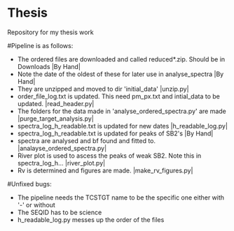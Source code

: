 # Thesis
Repository for my thesis work


#Pipeline is as follows:
- The ordered files are downloaded and called reduced*.zip. Should be in Downloads  |By Hand|
- Note the date of the oldest of these for later use in analyse_spectra             |By Hand|
- They are unzipped and moved to dir 'initial_data'                                 |unzip.py|
- order_file_log.txt is updated. This need pm_px.txt and intial_data to be updated. |read_header.py|
- The folders for the data made in 'analyse_ordered_spectra.py' are made            |purge_target_analysis.py|
- spectra_log_h_readable.txt is updated for new dates                               |h_readable_log.py|
- spectra_log_h_readable.txt is updated for peaks of SB2's                          |By Hand|
- spectra are analysed and bf found and fitted to.                                  |analayse_ordered_spectra.py|
- River plot is used to ascess the peaks of weak SB2. Note this in spectra_log_h... |river_plot.py|
- Rv is determined and figures are made.                                            |make_rv_figures.py|



#Unfixed bugs:
 - The pipeline needs the TCSTGT name to be the specific one either with '-' or without
 - The SEQID has to be science
 - h_readable_log.py messes up the order of the files

  




